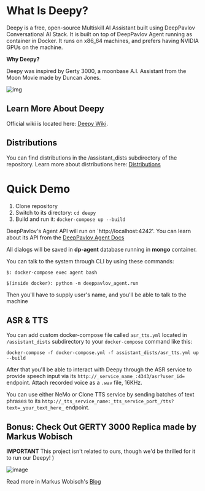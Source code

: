 # What Is Deepy?
Deepy is a free, open-source Multiskill AI Assistant built using DeepPavlov Conversational AI Stack. It is  built on top of DeepPavlov Agent running as container in Docker. It runs on x86_64 machines, and prefers having NVIDIA GPUs on the machine. 

**Why Deepy?**

Deepy was inspired by Gerty 3000, a moonbase A.I. Assistant from the Moon Movie made by Duncan Jones.

![img](https://cdn-images-1.medium.com/max/800/0*HarsFmC8UKJBaNU6.jpg)

## Learn More About Deepy
Official wiki is located here: [Deepy Wiki](https://github.com/deeppavlov/assistant-base/wiki).

## Distributions
You can find distributions in the /assistant_dists subdirectory of the repository. Learn more about distributions here: [Distributions](https://github.com/deeppavlov/assistant-base/wiki/Distributions) 

# Quick Demo
1. Clone repository
2. Switch to its directory: `cd deepy`
3. Build and run it: `docker-compose up --build`

DeepPavlov's Agent API will run on `http://localhost:4242'. You can learn about its API from the [DeepPavlov Agent Docs](https://deeppavlov-agent.readthedocs.io/en/latest/)

All dialogs will be saved in **dp-agent** database running in **mongo** container.

You can talk to the system through CLI by using these commands:

`$: docker-compose exec agent bash`

`$(inside docker): python -m deeppavlov_agent.run`

Then you'll have to supply user's name, and you'll be able to talk to the machine

## ASR & TTS
You can add custom docker-compose file called `asr_tts.yml` located in `/assistant_dists` subdirectory to your `docker-compose` command like this:

`docker-compose -f docker-compose.yml -f assistant_dists/asr_tts.yml up --build`

After that you'll be able to interact with Deepy through the ASR service to provide speech input via its `http://_service_name_:4343/asr?user_id=` endpoint.  Attach recorded voice as a `.wav` file, 16KHz.

You can use either NeMo or Clone TTS service by sending batches of text phrases to its `http://_tts_service_name:_tts_service_port_/tts?text=_your_text_here_` endpoint.

## Bonus: Check Out GERTY 3000 Replica made by Markus Wobisch
**IMPORTANT** This project isn't related to ours, though we'd be thrilled for it to run our Deepy! )

![image](https://user-images.githubusercontent.com/5264043/112886628-d6720900-90da-11eb-9c97-addd8b63f97e.png)

Read more in Markus Wobisch's [Blog](http://markus-wobisch.blogspot.com/2020/05/building-gerty-3000-replica-part-1.html)
